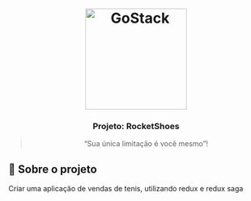 <h1 align="center">
    <img alt="GoStack" src="https://rocketseat-cdn.s3-sa-east-1.amazonaws.com/bootcamp-header.png" width="200px" />
</h1>

<h3 align="center">
  Projeto: RocketShoes 
</h3>

<blockquote align="center">“Sua única limitação é você mesmo”!</blockquote>


## :rocket: Sobre o projeto

Criar uma aplicação de vendas de tenis, utilizando redux e redux saga
